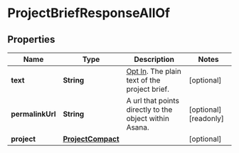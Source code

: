 

# ProjectBriefResponseAllOf


## Properties

| Name | Type | Description | Notes |
|------------ | ------------- | ------------- | -------------|
|**text** | **String** | [Opt In](https://raw.githubusercontent.com). The plain text of the project brief. |  [optional] |
|**permalinkUrl** | **String** | A url that points directly to the object within Asana. |  [optional] [readonly] |
|**project** | [**ProjectCompact**](ProjectCompact.md) |  |  [optional] |



